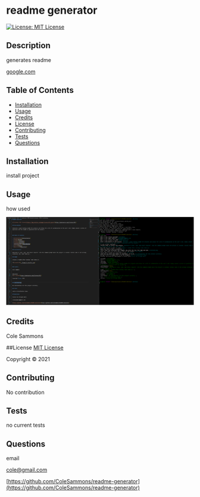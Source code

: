# readme generator

  [![License: MIT License](https://img.shields.io/badge/license-MIT-green)](https://opensource.org/licenses/MIT)

  ## Description 

  generates readme

  
  [google.com](google.com)
  

  ## Table of Contents

  * [Installation](#installation)
  * [Usage](#usage)
  * [Credits](#credits)
  * [License](#license)
  * [Contributing](#contributing)
  * [Tests](#tests)
  * [Questions](#questions)
   
  ## Installation
  
  install project
  
  ## Usage

  how used
  
  ![Screenshot](../images/Screenshot.png)
  

  ## Credits

  Cole Sammons

  
  ##License
  [MIT License](https://opensource.org/licenses/MIT)

  Copyright &copy; 2021
  

  ## Contributing

  No contribution

  ## Tests

  no current tests

  ## Questions

  email

  cole@gmail.com

  [https://github.com/ColeSammons/readme-generator](https://github.com/ColeSammons/readme-generator)
